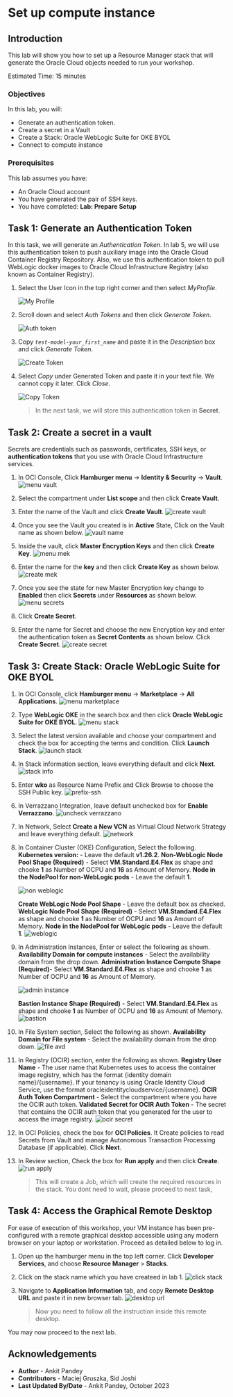# Set up compute instance

## Introduction

This lab will show you how to set up a Resource Manager stack that will generate the Oracle Cloud objects needed to run your workshop.

Estimated Time: 15 minutes

### Objectives

In this lab, you will:

* Generate an authentication token.
* Create a secret in a Vault
* Create a Stack: Oracle WebLogic Suite for OKE BYOL
* Connect to compute instance

### Prerequisites
This lab assumes you have:

* An Oracle Cloud account
* You have generated the pair of SSH keys.
* You have completed: **Lab: Prepare Setup**

## Task 1: Generate an Authentication Token 

In this task, we will generate an *Authentication Token*. In lab 5, we will use this authentication token to push auxiliary image into the Oracle Cloud Container Registry Repository. Also, we use this authentication token to pull WebLogic docker images to Oracle Cloud Infrastructure Registry (also known as Container Registry). 

1. Select the User Icon in the top right corner and then select *MyProfile*.

    ![My Profile](images/my-profile.png)

2. Scroll down and select *Auth Tokens* and then click *Generate Token*.

    ![Auth token](images/auth-token.png)

3. Copy *`test-model-your_first_name`* and paste it in the *Description* box and click *Generate Token*.

    ![Create Token](images/create-token.png)

4. Select *Copy* under Generated Token and paste it in your text file. We cannot copy it later. Click *Close*.

    ![Copy Token](images/copy-token.png)
    > In the next task, we will store this authentication token in **Secret**.

## Task 2: Create a secret in a vault 

Secrets are credentials such as passwords, certificates, SSH keys, or **authentication tokens** that you use with Oracle Cloud Infrastructure services. 

1. In OCI Console, Click **Hamburger menu** -> **Identity & Security** -> **Vault**.
    ![menu vault](images/menu-vault.png)

2. Select the compartment under **List scope** and then click **Create Vault**.

3. Enter the name of the Vault and click **Create Vault**.
    ![create vault](images/create-vault.png)

4. Once you see the Vault you created is in **Active** State, Click on the Vault name as shown below.
    ![vault name](images/vault-name.png)

5. Inside the vault, click **Master Encryption Keys** and then click **Create Key**.
    ![menu mek](images/menu-mek.png)

6. Enter the name for the **key** and then click **Create Key** as shown below.
    ![create mek](images/create-mek.png)

7. Once you see the state for new Master Encryption key change to **Enabled** then click **Secrets** under **Resources** as shown below.
    ![menu secrets](images/menu-secret.png)

8. Click **Create Secret**.

9. Enter the name for Secret and choose the new Encryption key and enter the authentication token as **Secret Contents** as shown below. Click **Create Secret**.
    ![create secret](images/create-secret.png)


## Task 3: Create Stack: Oracle WebLogic Suite for OKE BYOL

1. In OCI Console, click **Hamburger menu** -> **Marketplace** -> **All Applications**.
    ![menu marketplace](images/menu-marketplace.png)

2. Type **WebLogic OKE** in the search box and then click **Oracle WebLogic Suite for OKE BYOL**.
    ![menu stack](images/menu-stack.png)

3.  Select the latest version available and choose your compartment and check the box for accepting the terms and condition. Click **Launch Stack**.
    ![launch stack](images/launch-stack.png)

4. In Stack information section, leave everything default and click **Next**.
    ![stack info](images/stack-info.png)

5. Enter **wko** as Resource Name Prefix and Click Browse to choose the SSH Public key.
    ![prefix-ssh](images/prefix-ssh.png)

6. In Verrazzano Integration, leave default unchecked box for **Enable Verrazzano**.
    ![uncheck verrazzano](images/uncheck-verrazzano.png)
 
7. In Network, Select **Create a New VCN** as Virtual Cloud Network Strategy and leave everything default.
    ![network](images/network.png)

8. In Container Cluster (OKE) Configuration, Select the following.
    **Kubernetes version:** - Leave the default **v1.26.2**.
    **Non-WebLogic Node Pool Shape (Required)** - Select **VM.Standard.E4.Flex** as shape and chooke **1** as Number of OCPU and **16** as Amount of Memory.
    **Node in the NodePool for non-WebLogic pods** - Leave the default **1**.

    ![non weblogic](images/non-weblogic.png)

    **Create WebLogic Node Pool Shape** - Leave the default box as checked.
    **WebLogic Node Pool Shape (Required)** - Select **VM.Standard.E4.Flex** as shape and chooke **1** as Number of OCPU and **16** as Amount of Memory.
    **Node in the NodePool for WebLogic pods** - Leave the default **1**.
    ![weblogic](images/weblogic-pool.png)

9. In Administration Instances, Enter or select the following as shown.
    **Availability Domain for compute instances** - Select the availability domain from the drop down.
    **Administration Instance Compute Shape (Required)**- Select **VM.Standard.E4.Flex** as shape and chooke **1** as Number of OCPU and **16** as Amount of Memory.

    ![admin instance](images/admin-instance.png)

    **Bastion Instance Shape (Required)** - Select **VM.Standard.E4.Flex** as shape and chooke **1** as Number of OCPU and **16** as Amount of Memory.
    ![bastion](images/bastion.png)


10. In File System section, Select the following as shown.
    **Availability Domain for File system** - Select the availability domain from the drop down.
    ![file avd](images/file-avd.png)


11. In Registry (OCIR) section, enter the following as shown.
    **Registry User Name** - The user name that Kubernetes uses to access the container image registry, which has the format {identity domain name}/{username}. If your tenancy is using Oracle Identity Cloud Service, use the format oracleidentitycloudservice/{username}.
    **OCIR Auth Token Compartment** - Select the compartment where you have the OCIR auth token.
    **Validated Secret for OCIR Auth Token** - The secret that contains the OCIR auth token that you generated for the user to access the image registry.
    ![ocir secret](images/ocir-secret.png)


12. In OCI Policies, check the box for **OCI Policies**. It Create policies to read Secrets from Vault and manage Autonomous Transaction Processing Database (if applicable). Click **Next**.

13. In Review section, Check the box for **Run apply** and then click **Create**.
    ![run apply](images/run-apply.png)
    > This will create a Job, which will create the required resources in the stack. You dont need to wait, please proceed to next task,

## Task 4: Access the Graphical Remote Desktop

For ease of execution of this workshop, your VM instance has been pre-configured with a remote graphical desktop accessible using any modern browser on your laptop or workstation. Proceed as detailed below to log in.

1. Open up the hamburger menu in the top left corner. Click **Developer Services**, and choose **Resource Manager** > **Stacks**.

2. Click on the stack name which you have createed in lab 1.
    ![click stack](images/click-stack.png)

3. Navigate to **Application Information** tab, and copy **Remote Desktop URL** and paste it in new browser tab.
    ![desktop url](images/desktop-url.png)
    > Now you need to follow all the instruction inside this remote desktop.

You may now proceed to the next lab.

## Acknowledgements

* **Author** -  Ankit Pandey
* **Contributors** - Maciej Gruszka, Sid Joshi
* **Last Updated By/Date** - Ankit Pandey, October 2023